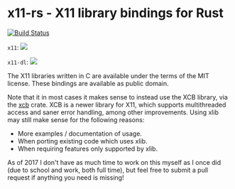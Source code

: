 # x11-rs - X11 library bindings for Rust

[![Build Status](https://travis-ci.org/Daggerbot/x11-rs.svg?branch=master)](https://travis-ci.org/Daggerbot/x11-rs)

`x11`: [![](http://meritbadge.herokuapp.com/x11)](https://crates.io/crates/x11)

`x11-dl`: [![](http://meritbadge.herokuapp.com/x11-dl)](https://crates.io/crates/x11-dl)

The X11 libraries written in C are available under the terms of the MIT license.
These bindings are available as public domain.

Note that it in most cases it makes sense to instead use the XCB library, via
the [xcb](https://crates.io/crates/xcb) crate. XCB is a newer library for X11,
which supports multithreaded access and saner error handling, among other
improvements. Using xlib may still make sense for the following reasons:

* More examples / documentation of usage.
* When porting existing code which uses xlib.
* When requiring features only supported by xlib.

As of 2017 I don't have as much time to work on this myself as I once did (due to school and work,
both full time), but feel free to submit a pull request if anything you need is missing!
